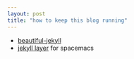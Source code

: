 ```yaml
---
layout: post
title: "how to keep this blog running"
---
```


* [beautiful-jekyll](https://github.com/daattali/beautiful-jekyll)
* [jekyll layer](https://github.com/0x414A/spacemacs-jekyll) for spacemacs
